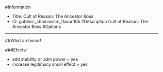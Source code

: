 #Information
 - Title: Cult of Reason: The Ancestor Boss
 - ID: goblinic_shamanism_flavor.105
#Description
Cult of Reason: The Ancestor Boss
#Options

___
##What an honor!

###Efects:<ul><li>add stability or adm power = yes</li><li>increase legitimacy small effect = yes</li></ul>
